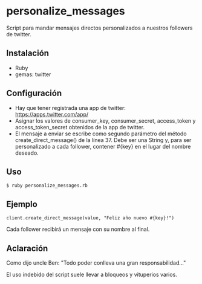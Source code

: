 # personalize_messages
Script para mandar mensajes directos personalizados a nuestros followers de twitter.

## Instalación

- Ruby
- gemas: twitter

## Configuración

- Hay que tener registrada una app de twitter: https://apps.twitter.com/app/
- Asignar los valores de consumer_key, consumer_secret, access_token y access_token_secret obtenidos de la app de twitter.
- El mensaje a enviar se escribe como segundo parámetro del método create_direct_message() de la línea 37. Debe ser una String y, para ser personalizado a cada follower, contener #{key} en el lugar del nombre deseado.

## Uso
```
$ ruby personalize_messages.rb
```
## Ejemplo
```
client.create_direct_message(value, "Feliz año nuevo #{key}!")
```
Cada follower recibirá un mensaje con su nombre al final.

## Aclaración

Como dijo uncle Ben: "Todo poder conlleva una gran responsabilidad..."

El  uso indebido del script suele llevar a bloqueos y vituperios varios.
